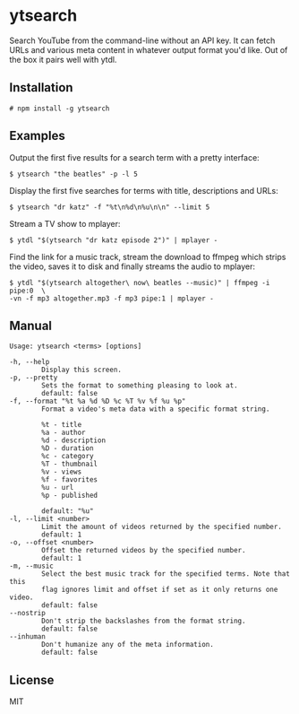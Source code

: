 # ytsearch
Search YouTube from the command-line without an API key. It can fetch URLs and
various meta content in whatever output format you'd like. Out of the box it
pairs well with ytdl.

## Installation

    # npm install -g ytsearch

## Examples
Output the first five results for a search term with a pretty interface:

    $ ytsearch "the beatles" -p -l 5

Display the first five searches for terms with title, descriptions and URLs:

    $ ytsearch "dr katz" -f "%t\n%d\n%u\n\n" --limit 5

Stream a TV show to mplayer:

    $ ytdl "$(ytsearch "dr katz episode 2")" | mplayer -

Find the link for a music track, stream the download to ffmpeg which strips the
video, saves it to disk and finally streams the audio to mplayer:

    $ ytdl "$(ytsearch altogether\ now\ beatles --music)" | ffmpeg -i pipe:0  \
    -vn -f mp3 altogether.mp3 -f mp3 pipe:1 | mplayer -

## Manual
```
Usage: ytsearch <terms> [options]

-h, --help
        Display this screen.
-p, --pretty
        Sets the format to something pleasing to look at.
        default: false
-f, --format "%t %a %d %D %c %T %v %f %u %p"
        Format a video's meta data with a specific format string.

        %t - title
        %a - author
        %d - description
        %D - duration
        %c - category
        %T - thumbnail
        %v - views
        %f - favorites
        %u - url
        %p - published

        default: "%u"
-l, --limit <number>
        Limit the amount of videos returned by the specified number.
        default: 1
-o, --offset <number>
        Offset the returned videos by the specified number.
        default: 1
-m, --music
        Select the best music track for the specified terms. Note that this
        flag ignores limit and offset if set as it only returns one video.
        default: false
--nostrip
        Don't strip the backslashes from the format string.
        default: false
--inhuman
        Don't humanize any of the meta information.
        default: false
```

## License
MIT

